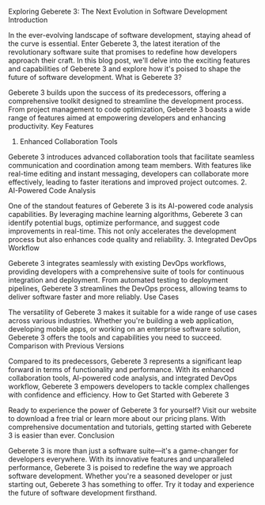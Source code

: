 Exploring Geberete 3: The Next Evolution in Software Development
Introduction

In the ever-evolving landscape of software development, staying ahead of the curve is essential. Enter Geberete 3, the latest iteration of the revolutionary software suite that promises to redefine how developers approach their craft. In this blog post, we'll delve into the exciting features and capabilities of Geberete 3 and explore how it's poised to shape the future of software development.
What is Geberete 3?

Geberete 3 builds upon the success of its predecessors, offering a comprehensive toolkit designed to streamline the development process. From project management to code optimization, Geberete 3 boasts a wide range of features aimed at empowering developers and enhancing productivity.
Key Features
1. Enhanced Collaboration Tools

Geberete 3 introduces advanced collaboration tools that facilitate seamless communication and coordination among team members. With features like real-time editing and instant messaging, developers can collaborate more effectively, leading to faster iterations and improved project outcomes.
2. AI-Powered Code Analysis

One of the standout features of Geberete 3 is its AI-powered code analysis capabilities. By leveraging machine learning algorithms, Geberete 3 can identify potential bugs, optimize performance, and suggest code improvements in real-time. This not only accelerates the development process but also enhances code quality and reliability.
3. Integrated DevOps Workflow

Geberete 3 integrates seamlessly with existing DevOps workflows, providing developers with a comprehensive suite of tools for continuous integration and deployment. From automated testing to deployment pipelines, Geberete 3 streamlines the DevOps process, allowing teams to deliver software faster and more reliably.
Use Cases

The versatility of Geberete 3 makes it suitable for a wide range of use cases across various industries. Whether you're building a web application, developing mobile apps, or working on an enterprise software solution, Geberete 3 offers the tools and capabilities you need to succeed.
Comparison with Previous Versions

Compared to its predecessors, Geberete 3 represents a significant leap forward in terms of functionality and performance. With its enhanced collaboration tools, AI-powered code analysis, and integrated DevOps workflow, Geberete 3 empowers developers to tackle complex challenges with confidence and efficiency.
How to Get Started with Geberete 3

Ready to experience the power of Geberete 3 for yourself? Visit our website to download a free trial or learn more about our pricing plans. With comprehensive documentation and tutorials, getting started with Geberete 3 is easier than ever.
Conclusion

Geberete 3 is more than just a software suite—it's a game-changer for developers everywhere. With its innovative features and unparalleled performance, Geberete 3 is poised to redefine the way we approach software development. Whether you're a seasoned developer or just starting out, Geberete 3 has something to offer. Try it today and experience the future of software development firsthand.